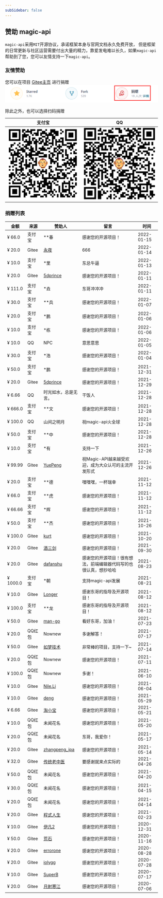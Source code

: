 ```yaml
---
subSidebar: false
---
```

## 赞助 magic-api

`magic-api`采用`MIT`开源协议，承诺框架本身与官网文档永久免费开放， 但是框架的日常更新与社区运营需要付出大量的精力，靠爱发电难以长久，如果`magic-api`帮助到了您，您可以友情支持一下`magic-api`。

### 友情赞助

您可以在项目 [Gitee主页](https://gitee.com/ssssssss-team/magic-api) 进行捐赠
![Gitee](../.vuepress/public/images/donate_gitee.png)

除此之外，也可以选择扫码捐赠

| 支付宝 | QQ |
| ----- | --- |
| ![支付宝支付](../.vuepress/public/images/donate_qrcode_alipay.png)  | ![QQ支付](../.vuepress/public/images/donate_qrcode_qq.png)  |

### 捐赠列表

| 金额 |来源 |赞助人  | 留言 | 时间 |
| ---- |----|-------|------|------|
| ¥ 66.0 | 支付宝 | **春 | 感谢您的开源项目！ | 2022-01-15 |
| ¥ 20.0 | Gitee | [永夜](https://gitee.com/cn-src) | 666 | 2022-01-14 |
| ¥ 10.0 | 支付宝 | *里 | 东总牛逼 | 2022-01-13 |
| ¥ 20.0 | Gitee | [5dprince](https://gitee.com/d5prince) | 感谢您的开源项目！ | 2022-01-11 |
| ¥ 111.0 | 支付宝 | *垚 | 东哥冲冲冲 | 2022-01-11 |
| ¥ 30.0 | 支付宝 | **兵 | 感谢您的开源项目！ | 2022-01-07 |
| ¥ 20.0 | 支付宝 | *鹏 | 感谢您的开源项目！ | 2022-01-06 |
| ¥ 10.0 | 支付宝 | *栋 | 感谢您的开源项目！ | 2022-01-06 |
| ¥ 10.0 | QQ | NPC | 意思意思 | 2022-01-05 |
| ¥ 30.0 | 支付宝 | *浩 | 感谢您的开源项目！ | 2022-01-04 |
| ¥ 50.0 | 支付宝 | *鹏 | 感谢您的开源项目！ | 2021-12-31 |
| ¥ 20.0 | Gitee | [5dprince](https://gitee.com/d5prince) | 感谢您的开源项目！ | 2021-12-29 |
| ¥ 6.66 | QQ | 时光如水，总是无言。 | 干饭人 | 2021-12-28 |
| ¥ 666.0 | 支付宝 | **文 | 感谢您的开源项目！ | 2021-12-28 |
| ¥ 100.0 | QQ | 山间之明月 | 祝magic-api火全球 | 2021-12-28 |
| ¥ 50.0 | 支付宝 | **中 | 感谢您的开源项目！ | 2021-12-28 |
| ¥ 10.0 | 支付宝 | *有 | 支持一下 | 2021-12-26 |
| ¥ 99.99 | Gitee | [YuePeng](https://gitee.com/erupt) | 祝Magic-API越来越受欢迎，成为大众认可的主流开发形式 | 2021-12-26 |
| ¥ 20.0 | 支付宝 | **德 | 嘿嘿嘿，一杯瑞幸 | 2021-11-12 |
| ¥ 66.0 | 支付宝 | **虎 | 感谢您的开源项目！ | 2021-11-12 |
| ¥ 66.66 | 支付宝 | *辉 | 感谢您的开源项目！ | 2021-11-12 |
| ¥ 50.0 | 支付宝 | **杰 | 感谢您的开源项目！ | 2021-10-26 |
| ¥ 100.0 | Gitee | [kurt](https://gitee.com/allman) | 感谢您的开源项目！ | 2021-10-20 |
| ¥ 20.0 | Gitee | [酒三剑](https://gitee.com/spartascorpion) | 感谢您的开源项目！ | 2021-09-30 |
| ¥ 20.0 | Gitee | [dafanshu](https://gitee.com/yur) | 感谢您的开源项目！很有想法，前端编辑器代码写的也很认真，想抄哈哈 | 2021-08-23 |
| ¥ 1000.0 | 支付宝 | *朝 | 支持magic-api发展 | 2021-08-21 |
| ¥ 10.0 | Gitee | [Longer](https://gitee.com/idolls) | 感谢东哥的指导及开源项目！ | 2021-08-12 |
| ¥ 100.0 | 支付宝 | **龙 | 感谢东哥的指导及开源项目！ | 2021-08-12 |
| ¥ 50.0 | Gitee | [man-go](https://gitee.com/love20027767) | 看好东哥，加油！ | 2021-07-23 |
| ¥ 20.0 | QQ红包 | Nownew | 多谢解答！| 2021-07-17 |
| ¥ 50.0 | Gitee | [如梦技术](https://gitee.com/dreamlu) | 非常棒的项目，支持一下~ | 2021-07-14 |
| ¥ 20.0 | QQ红包 | Nownew | 感谢您的开源项目！ | 2021-07-11 |
| ¥ 100.0 | QQ红包 | Nownew | 多谢！ | 2021-06-10 |
| ¥ 10.0 | Gitee | [Nile.Li](https://gitee.com/linuxempire) | 感谢您的开源项目！ | 2021-06-04 |
| ¥ 10.0 | Gitee | [deng](https://gitee.com/dengshidang_tool) | 感谢您的开源项目！ | 2021-05-29 |
| ¥ 6.66 | Gitee | [淘小宝](https://gitee.com/taoxiaobao) | 感谢您的开源项目！ | 2021-05-21 |
| ¥ 10.0 | QQ红包 | 未闻花名 | 感谢您的开源项目！ | 2021-05-20 |
| ¥ 20.0 | QQ红包 | 未闻花名 | 东哥，我爱你！ | 2021-05-17 |
| ¥ 20.0 | Gitee | [zhangpeng_jpa](https://gitee.com/zhangpeng_jpa) | 感谢您的开源项目！ | 2021-05-14 |
| ¥ 32.0 | Gitee | [传统老中医](https://gitee.com/Thrandy) | 要感谢就来点实际的 | 2021-04-26 |
| ¥ 50.0 | QQ红包 | 未闻花名 | 感谢您的开源项目！ | 2021-04-20 |
| ¥ 30.0 | QQ红包 | 未闻花名 | 感谢您的开源项目！ | 2021-04-15 |
| ¥ 20.0 | QQ红包 | 未闻花名 | 感谢您的开源项目！ | 2021-04-14 |
| ¥ 20.0 | Gitee | [程式人生](https://gitee.com/junit4) | 感谢您的开源项目！ | 2021-02-23 |
| ¥ 10.0 | Gitee | [伊凡2](https://gitee.com/efrans_admin) | 感谢您的开源项目！ | 2020-12-31 |
| ¥ 50.0 | Gitee | [荒石](https://gitee.com/lycvip) | 感谢您的开源项目！ | 2020-11-16 |
| ¥ 20.0 | Gitee | [errorone](https://gitee.com/errorone) | 感谢您的开源项目！ | 2020-08-28 |
| ¥ 20.0 | Gitee | [iolygg](https://gitee.com/ioly) | 感谢您的开源项目！ | 2020-07-28 |
| ¥ 10.0 | Gitee | [SuperB](https://gitee.com/jiao_gao_chao) | 感谢您的开源项目！ | 2020-07-17 |
| ¥ 20.0 | Gitee | [月射寒江](https://gitee.com/bjchenming) | 感谢您的开源项目！ | 2020-07-06 |
